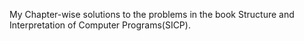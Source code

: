 My Chapter-wise solutions to the problems in the book Structure and Interpretation of Computer Programs(SICP).
